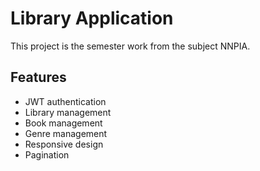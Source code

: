 # Library Application
This project is the semester work from the subject NNPIA.

## Features

- JWT authentication
- Library management
- Book management
- Genre management
- Responsive design
- Pagination